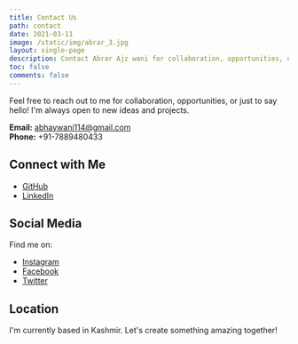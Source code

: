 ```yaml
---
title: Contact Us
path: contact
date: 2021-03-11
image: /static/img/abrar_3.jpg
layout: single-page
description: Contact Abrar Ajz wani for collaboration, opportunities, or just to say hello.
toc: false
comments: false
---
```


Feel free to reach out to me for collaboration, opportunities, or just to say hello! I'm always open to new ideas and projects.

**Email:** abhaywani114@gmail.com  
**Phone:** +91-7889480433

## Connect with Me

- [GitHub](https://github.com/abhaywani114) 
- [LinkedIn](https://www.linkedin.com/in/abrar-wani-osmanli/) 

## Social Media

Find me on:
- [Instagram](https://www.instagram.com/abhaywaniii/)
- [Facebook](https://www.facebook.com/abhay.waniii.9)
- [Twitter](https://twitter.com/abrar-osmanli)

## Location

I'm currently based in Kashmir. Let's create something amazing together!
